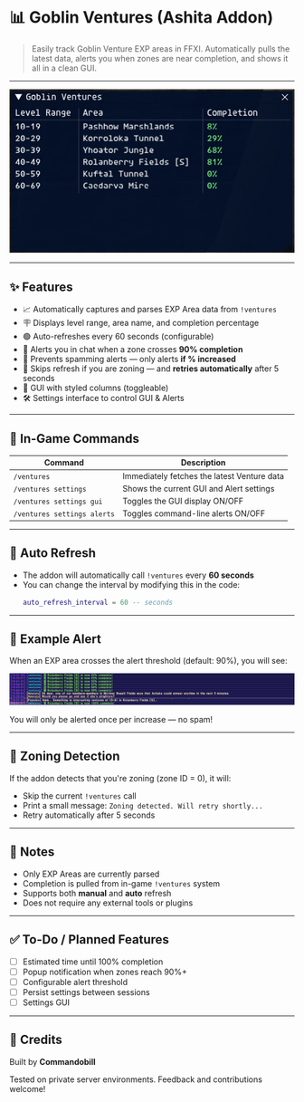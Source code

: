 # 📊 Goblin Ventures (Ashita Addon)

> Easily track Goblin Venture EXP areas in FFXI. Automatically pulls the latest data, alerts you when zones are near completion, and shows it all in a clean GUI.

---

![GUI Screenshot](gui.png)

---

## ✨ Features

- 📈 Automatically captures and parses EXP Area data from `!ventures`
- 🪧 Displays level range, area name, and completion percentage
- 🟢 Auto-refreshes every 60 seconds (configurable)
- 🚨 Alerts you in chat when a zone crosses **90% completion**
- 🚫 Prevents spamming alerts — only alerts **if % increased**
- 🧠 Skips refresh if you are zoning — and **retries automatically** after 5 seconds
- 🎨 GUI with styled columns (toggleable)
- 🛠 Settings interface to control GUI & Alerts

---

## 💬 In-Game Commands

| Command | Description |
|--------|-------------|
| `/ventures` | Immediately fetches the latest Venture data |
| `/ventures settings` | Shows the current GUI and Alert settings |
| `/ventures settings gui` | Toggles the GUI display ON/OFF |
| `/ventures settings alerts` | Toggles command-line alerts ON/OFF |

---

## 🔁 Auto Refresh

- The addon will automatically call `!ventures` every **60 seconds**  
- You can change the interval by modifying this in the code:
  ```lua
  auto_refresh_interval = 60 -- seconds
  ```

---

## 🚨 Example Alert

When an EXP area crosses the alert threshold (default: 90%), you will see:

![Command Line Alert](cl.png)

You will only be alerted once per increase — no spam!

---

## 🧠 Zoning Detection

If the addon detects that you're zoning (zone ID = 0), it will:

- Skip the current `!ventures` call
- Print a small message: `Zoning detected. Will retry shortly...`
- Retry automatically after 5 seconds

---

## 🧪 Notes

- Only EXP Areas are currently parsed
- Completion is pulled from in-game `!ventures` system
- Supports both **manual** and **auto** refresh
- Does not require any external tools or plugins

---

## ✅ To-Do / Planned Features

- [ ] Estimated time until 100% completion
- [ ] Popup notification when zones reach 90%+
- [ ] Configurable alert threshold
- [ ] Persist settings between sessions
- [ ] Settings GUI

---

## 🙏 Credits

Built by **Commandobill** 

Tested on private server environments. Feedback and contributions welcome!